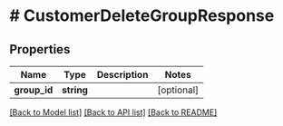 # # CustomerDeleteGroupResponse


## Properties 


Name | Type | Description | Notes
------------ | ------------- | ------------- | -------------
**group_id**| **string** |   | [optional]


[[Back to Model list]](../../README.md#models) [[Back to API list]](../../README.md#endpoints) [[Back to README]](../../README.md)

